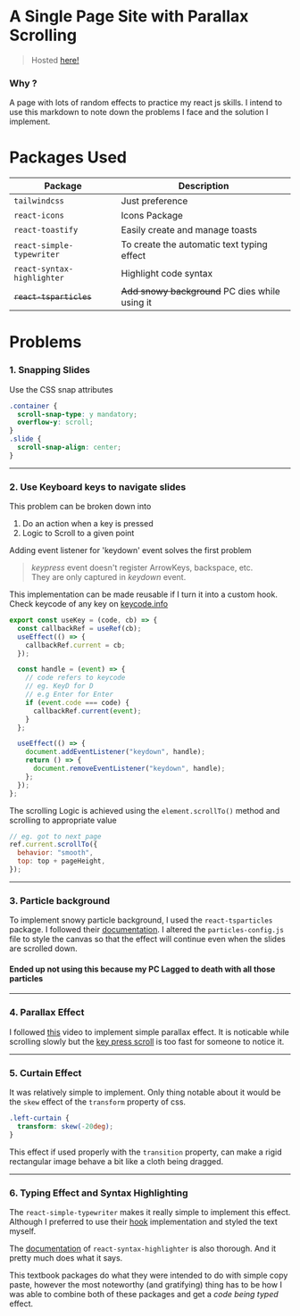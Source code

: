 # A Single Page Site with Parallax Scrolling

> Hosted [here!](https://parallax-rose.vercel.app/)

### Why ?

A page with lots of random effects to practice my react js skills. I intend to use this markdown to note down the problems I face and the solution I implement.

# Packages Used

| Package                    | Description                                     |
| -------------------------- | ----------------------------------------------- |
| `tailwindcss`              | Just preference                                 |
| `react-icons`              | Icons Package                                   |
| `react-toastify`           | Easily create and manage toasts                 |
| `react-simple-typewriter`  | To create the automatic text typing effect      |
| `react-syntax-highlighter` | Highlight code syntax                           |
| ~~`react-tsparticles`~~    | ~~Add snowy background~~ PC dies while using it |

# Problems

### 1. Snapping Slides

Use the CSS snap attributes

```css
.container {
  scroll-snap-type: y mandatory;
  overflow-y: scroll;
}
.slide {
  scroll-snap-align: center;
}
```

---

### 2. Use Keyboard keys to navigate slides

This problem can be broken down into

1. Do an action when a key is pressed
1. Logic to Scroll to a given point

Adding event listener for 'keydown' event solves the first problem

> _keypress_ event doesn't register ArrowKeys, backspace, etc.  
> They are only captured in _keydown_ event.

This implementation can be made reusable if I turn it into a custom hook.
Check keycode of any key on [keycode.info](https://keycode.info)

```jsx
export const useKey = (code, cb) => {
  const callbackRef = useRef(cb);
  useEffect(() => {
    callbackRef.current = cb;
  });

  const handle = (event) => {
    // code refers to keycode
    // eg. KeyD for D
    // e.g Enter for Enter
    if (event.code === code) {
      callbackRef.current(event);
    }
  };

  useEffect(() => {
    document.addEventListener("keydown", handle);
    return () => {
      document.removeEventListener("keydown", handle);
    };
  });
};
```

The scrolling Logic is achieved using the `element.scrollTo()` method and scrolling to appropriate value

```jsx
// eg. got to next page
ref.current.scrollTo({
  behavior: "smooth",
  top: top + pageHeight,
});
```

---

### 3. Particle background

To implement snowy particle background, I used the `react-tsparticles` package. I followed their
[documentation](https://www.npmjs.com/package/react-tsparticles). I altered the
`particles-config.js` file to style the canvas so that the effect will
continue even when the slides are scrolled down.

#### Ended up not using this because my PC Lagged to death with all those particles

---

### 4. Parallax Effect

I followed [this](https://www.youtube.com/watch?v=Q5y6pwoE3cM) video to implement simple parallax effect. It is noticable while scrolling slowly but the [key press scroll](#2-use-keyboard-keys-to-navigate-slides) is too fast for someone to notice it.

---

### 5. Curtain Effect

It was relatively simple to implement. Only thing notable about it would be the `skew` effect of the `transform` property of css.

```css
.left-curtain {
  transform: skew(-20deg);
}
```

This effect if used properly with the `transition` property, can make a rigid rectangular image behave a bit like a cloth being dragged.

---

### 6. Typing Effect and Syntax Highlighting

The `react-simple-typewriter` makes it really simple to implement this effect. Although I preferred to use their [hook](https://www.npmjs.com/package/react-simple-typewriter) implementation and styled the text myself.

The [documentation](https://www.npmjs.com/package/react-syntax-highlighter) of `react-syntax-highlighter` is also thorough. And it pretty much does what it says.

This textbook packages do what they were intended to do with simple copy paste, however the most noteworthy (and gratifying) thing has to be how I was able to combine both of these packages and get a _code being typed_ effect.

